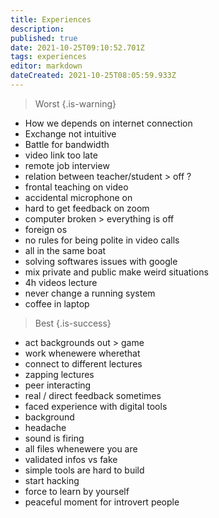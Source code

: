 ```yaml
---
title: Experiences
description: 
published: true
date: 2021-10-25T09:10:52.701Z
tags: experiences
editor: markdown
dateCreated: 2021-10-25T08:05:59.933Z
---
```



> Worst
{.is-warning}

- How we depends on internet connection
- Exchange not intuitive
- Battle for bandwidth
- video link too late
- remote job interview
- relation between teacher/student > off ?
- frontal teaching on video
- accidental microphone on
- hard to get feedback on zoom
- computer broken > everything is off
- foreign os
- no rules for being polite in video calls
- all in the same boat
- solving softwares issues with google
- mix private and public make weird situations 
- 4h videos lecture
- never change a running system
- coffee in laptop

> Best
{.is-success}

- act backgrounds out > game
- work whenewere wherethat
- connect to different lectures
- zapping lectures
- peer interacting
- real / direct feedback sometimes
- faced experience with digital tools
- background
- headache
- sound is firing
- all files whenewere you are
- validated infos vs fake
- simple tools are hard to build
- start hacking 
- force to learn by yourself
- peaceful moment for introvert people


